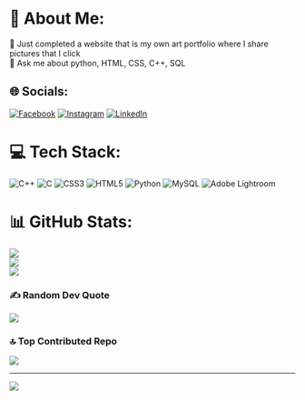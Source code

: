 # 💫 About Me:
🔭 Just completed a website that is my own art portfolio where I share pictures that I click<br>💬 Ask me about python, HTML, CSS, C++, SQL


## 🌐 Socials:
[![Facebook](https://img.shields.io/badge/Facebook-%231877F2.svg?logo=Facebook&logoColor=white)](https://facebook.com/https://www.facebook.com/sujal.rathore.100?mibextid=ZbWKwL) [![Instagram](https://img.shields.io/badge/Instagram-%23E4405F.svg?logo=Instagram&logoColor=white)](https://instagram.com/https://www.instagram.com/sujal__4950?igsh=eTgzM2U1bjJwbzJ6) [![LinkedIn](https://img.shields.io/badge/LinkedIn-%230077B5.svg?logo=linkedin&logoColor=white)](https://linkedin.com/in/https://www.linkedin.com/in/sujal-rathore-1301742b5/) 

# 💻 Tech Stack:
![C++](https://img.shields.io/badge/c++-%2300599C.svg?style=for-the-badge&logo=c%2B%2B&logoColor=white) ![C](https://img.shields.io/badge/c-%2300599C.svg?style=for-the-badge&logo=c&logoColor=white) ![CSS3](https://img.shields.io/badge/css3-%231572B6.svg?style=for-the-badge&logo=css3&logoColor=white) ![HTML5](https://img.shields.io/badge/html5-%23E34F26.svg?style=for-the-badge&logo=html5&logoColor=white) ![Python](https://img.shields.io/badge/python-3670A0?style=for-the-badge&logo=python&logoColor=ffdd54) ![MySQL](https://img.shields.io/badge/mysql-4479A1.svg?style=for-the-badge&logo=mysql&logoColor=white) ![Adobe Lightroom](https://img.shields.io/badge/Adobe%20Lightroom-31A8FF.svg?style=for-the-badge&logo=Adobe%20Lightroom&logoColor=white) 
# 📊 GitHub Stats:
![](https://github-readme-stats.vercel.app/api?username=sujal-sudo-code&theme=dark&hide_border=false&include_all_commits=true&count_private=true)<br/>
![](https://github-readme-streak-stats.herokuapp.com/?user=sujal-sudo-code&theme=dark&hide_border=false)<br/>
![](https://github-readme-stats.vercel.app/api/top-langs/?username=sujal-sudo-code&theme=dark&hide_border=false&include_all_commits=true&count_private=true&layout=compact)

### ✍️ Random Dev Quote
![](https://quotes-github-readme.vercel.app/api?type=horizontal&theme=radical)

### 🔝 Top Contributed Repo
![](https://github-contributor-stats.vercel.app/api?username=sujal-sudo-code&limit=5&theme=dark&combine_all_yearly_contributions=true)

---
[![](https://visitcount.itsvg.in/api?id=sujal-sudo-code&icon=0&color=0)](https://visitcount.itsvg.in)

<!-- Proudly created with GPRM ( https://gprm.itsvg.in ) -->
